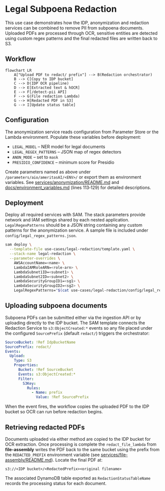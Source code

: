 # Legal Subpoena Redaction

This use case demonstrates how the IDP, anonymization and redaction services can
be combined to remove PII from subpoena documents. Uploaded PDFs are processed
through OCR, sensitive entities are detected using custom regex patterns and the
final redacted files are written back to S3.

## Workflow

```mermaid
flowchart LR
    A["Upload PDF to redact/ prefix"] --> B(Redaction orchestrator)
    B --> C[Copy to IDP bucket]
    C --> D(IDP OCR pipeline)
    D --> E[Extracted text & hOCR]
    E --> F[/detect-pii API]
    F --> G(File redaction Lambda)
    G --> H[Redacted PDF in S3]
    G --> I[Update status table]
```

## Configuration

The anonymization service reads configuration from Parameter Store or the Lambda
environment. Populate these variables before deployment:

- `LEGAL_MODEL` – NER model for legal documents
- `LEGAL_REGEX_PATTERNS` – JSON map of regex detectors
- `ANON_MODE` – set to `mask`
- `PRESIDIO_CONFIDENCE` – minimum score for Presidio

Create parameters named as above under `/parameters/aio/ameritasAI/<ENV>/` or
export them as environment variables. See
[services/anonymization/README.md](../../services/anonymization/README.md) and
[docs/environment_variables.md](../../docs/environment_variables.md#sensitive-info-detection)
(lines 113‑129) for detailed descriptions.

## Deployment

Deploy all required services with SAM.  The stack parameters provide network and
IAM settings shared by each nested application.  `LegalRegexPatterns` should be
a JSON string containing any custom patterns for the anonymization service.  A
sample file is included under `config/legal_regex_patterns.json`.

```bash
sam deploy \
  --template-file use-cases/legal-redaction/template.yaml \
  --stack-name legal-redaction \
  --parameter-overrides \
    AWSAccountName=<name> \
    LambdaIAMRoleARN=<role-arn> \
    LambdaSubnet1ID=<subnet1> \
    LambdaSubnet2ID=<subnet2> \
    LambdaSecurityGroupID1=<sg1> \
    LambdaSecurityGroupID2=<sg2> \
    LegalRegexPatterns="$(cat use-cases/legal-redaction/config/legal_regex_patterns.json)"
```

## Uploading subpoena documents

Subpoena PDFs can be submitted either via the ingestion API or by uploading
directly to the IDP bucket. The SAM template connects the Redaction Service to
`s3:ObjectCreated:*` events so any file placed under the configured
`SourcePrefix` (default `redact/`) triggers the orchestrator:

```yaml
SourceBucket: !Ref IdpBucketName
SourcePrefix: redact/
Events:
  Upload:
    Type: S3
    Properties:
      Bucket: !Ref SourceBucket
      Events: s3:ObjectCreated:*
      Filter:
        S3Key:
          Rules:
            - Name: prefix
              Value: !Ref SourcePrefix
```

When the event fires, the workflow copies the uploaded PDF to the IDP bucket so
OCR can run before redaction begins.

## Retrieving redacted PDFs

Documents uploaded via either method are copied to the IDP bucket for OCR
extraction. Once processing is complete the `redact_file_lambda` from
**file-assembly** writes the PDF back to the same bucket using the prefix from
the `REDACTED_PREFIX` environment variable (see
[services/file-assembly/README.md](../../services/file-assembly/README.md#environment-variable)).
Locate the final PDF at:

```
s3://<IDP bucket>/<RedactedPrefix><original filename>
```

The associated DynamoDB table exported as `RedactionStatusTableName` records the
processing status for each document.
